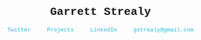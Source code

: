 <html>
	<head>
		<meta charset="utf-8">
		<title class="jsx-2059784749">Garrett Strealy</title>
		<meta name="viewport" content="width=device-width, initial-scale=1" class="jsx-3820774761">
		<link href="/atom" type="application/atom+xml" rel="alternate" title="Garrett Strealy" class="jsx-3820774761">
		<meta name="next-head-count" content="4">
		<link rel="preload" href="/_next/static/x4LhwlIK2VnpGdjsmZrT1/pages/index.js" as="script">
		<link rel="preload" href="/_next/static/x4LhwlIK2VnpGdjsmZrT1/pages/_app.js" as="script">
		<link rel="preload" href="/_next/static/runtime/webpack-08f7b238829422e3b9b2.js" as="script">
		<link rel="preload" href="/_next/static/chunks/commons.ed101f9fb21085a2574d.js" as="script">
		<link rel="preload" href="/_next/static/runtime/main-eb0adadbafe721ef91d2.js" as="script">
		<style id="__jsx-2059784749">.home.jsx-2059784749{position:absolute;top:0;left:0;right:0;bottom:0;display:-webkit-box;display:-webkit-flex;display:-ms-flexbox;display:flex;-webkit-align-items:center;-webkit-box-align:center;-ms-flex-align:center;align-items:center;-webkit-box-pack:center;-webkit-justify-content:center;-ms-flex-pack:center;justify-content:center;z-index:-1;}.main.jsx-2059784749{-webkit-flex:none;-ms-flex:none;flex:none;text-align:center;}h1.jsx-2059784749{font-size:14px;font-weight:normal;}h2.jsx-2059784749{font-size:14px;font-weight:normal;}nav.jsx-2059784749{margin-top:20px;}a.jsx-2059784749{display:inline-block;margin:0 15px;-webkit-text-decoration:none;text-decoration:none;}
		</style>
		<style id="__jsx-3820774761">*{margin:0;box-sizing:border-box;}body{font:13px Menlo,Monaco,Lucida Console,Liberation Mono,DejaVu Sans Mono,Bitstream Vera Sans Mono,Courier New,monospace,serif;}a{color:#22BAD9;-webkit-tap-highlight-color:rgba(0,0,0,0);}a:hover{color:#fff;background:#22BAD9;-webkit-text-decoration:none;text-decoration:none;}#nprogress{pointer-events:none;}#nprogress .bar{background:#22BAD9;position:fixed;z-index:1031;top:0;left:0;width:100%;height:2px;}#nprogress .peg{display:block;position:absolute;right:0px;width:100px;height:100%;box-shadow:0 0 10px #22BAD9,0 0 5px #22BAD9;opacity:1.0;-webkit-transform:rotate(3deg) translate(0px,-4px);-ms-transform:rotate(3deg) translate(0px,-4px);transform:rotate(3deg) translate(0px,-4px);}</style><style id="__jsx-942610349">.main.jsx-942610349{padding:25px 50px;}.logo.jsx-942610349{padding-bottom:50px;}a.jsx-942610349{-webkit-text-decoration:none;text-decoration:none;}@media (max-width:500px){.main.jsx-942610349{padding:25px 15px;}.logo.jsx-942610349{padding-bottom:20px;}}
		</style>
		<style type="text/css" data-styled-jsx=""></style>
		<link href="/_next/static/x4LhwlIK2VnpGdjsmZrT1/pages/writings.js" rel="prefetch" as="script">
		<link href="/_next/static/x4LhwlIK2VnpGdjsmZrT1/pages/projects.js" rel="prefetch" as="script">
		<link href="/_next/static/x4LhwlIK2VnpGdjsmZrT1/pages/message.js" rel="prefetch" as="script">
		<link href="/_next/static/x4LhwlIK2VnpGdjsmZrT1/pages/newsletter.js" rel="prefetch" as="script">
	</head>
	<body data-gr-c-s-loaded="true">
		<div id="__next"><div>
			<div class="jsx-942610349 main">
				<div class="jsx-942610349 logo">
				</div>
				<div class="jsx-2059784749 home">
					<div class="jsx-2059784749 main">
						<h1>Garrett Strealy</h1>
							<nav class="jsx-2059784749">
								<a target="_blank" href="https://twitter.com/strealy_" class="jsx-2059784749">Twitter</a>
								<a class="jsx-2059784749" href="https://github.com/GarrettStrealy">Projects</a>
								<a class="jsx-2059784749" href="https://linkedin.com/in/garrett-strealy/">LinkedIn</a>
								<a class="jsx-2059784749" href="mailto: gstrealy@gmail.com">gstrealy@gmail.com</a>
							</nav>
					</div>
				</div>
			<div class="jsx-3820774761"></div>
			</div>
		</div>
		</div>
			<script async="" src="https://www.google-analytics.com/analytics.js"></script>
			<script id="__NEXT_DATA__" type="application/json">{"dataManager":"[]","props":{"pageProps":{}},"page":"/","query":{},"buildId":"x4LhwlIK2VnpGdjsmZrT1","nextExport":true,"autoExport":true}</script>
			<script nomodule="" src="/_next/static/runtime/polyfills-a591b2980a0968e30eae.js"></script>
			<script async="" data-next-page="/" src="/_next/static/x4LhwlIK2VnpGdjsmZrT1/pages/index.js"></script>
			<script async="" data-next-page="/_app" src="/_next/static/x4LhwlIK2VnpGdjsmZrT1/pages/_app.js"></script>
			<script src="/_next/static/runtime/webpack-08f7b238829422e3b9b2.js" async=""></script>
			<script src="/_next/static/chunks/commons.ed101f9fb21085a2574d.js" async=""></script>
			<script src="/_next/static/runtime/main-eb0adadbafe721ef91d2.js" async=""></script>
		</body>
</html>
